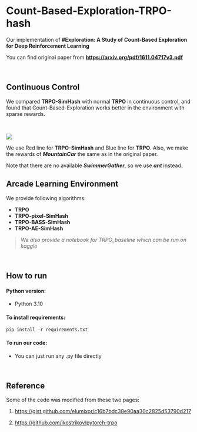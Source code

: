 # Count-Based-Exploration-TRPO-hash
Our implementation of **#Exploration: A Study of Count-Based Exploration for Deep Reinforcement Learning**

You can find original paper from **https://arxiv.org/pdf/1611.04717v3.pdf**

<br>

## Continuous Control
We compared **TRPO-SimHash** with normal **TRPO** in continuous control, and found that Count-Based-Exploration works better in the environment with sparse rewards.

<br>

![](https://cdn.discordapp.com/attachments/967620602997387374/1114129484052971572/image.png)

We use Red line for **TRPO-SimHash** and Blue line for **TRPO**. Also, we make the rewards of ***MountainCar*** the same as in the original paper. 

Note that there are no available ***SwimmerGather***, so we use ***ant*** instead. 

## Arcade Learning Environment
We provide following algorithms:
- **TRPO**
- **TRPO-pixel-SimHash**
- **TRPO-BASS-SimHash**
- **TRPO-AE-SimHash**

> *We also provide a notebook for TRPO_baseline which can be run on kaggle*

<br>

## How to run

#### Python version:
- Python 3.10

#### To install requirements:
    pip install -r requirements.txt

#### To run our code:
- You can just run any .py file directly

<br>

## Reference

Some of the code was modified from these two pages:

1. https://gist.github.com/elumixor/c16b7bdc38e90aa30c2825d53790d217

2. https://github.com/ikostrikov/pytorch-trpo
